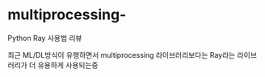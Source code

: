 # multiprocessing-

Python Ray 사용법 리뷰

최근 ML/DL방식이 유행하면서 multiprocessing 라이브러리보다는 Ray라는 라이브러리가 더 유용하게 사용되는중

